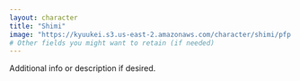 ```yaml
---
layout: character
title: "Shimi"
image: "https://kyuukei.s3.us-east-2.amazonaws.com/character/shimi/pfp.png"
# Other fields you might want to retain (if needed)
---
```

Additional info or description if desired.
